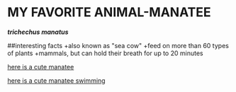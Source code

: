 # MY FAVORITE ANIMAL-MANATEE
***trichechus manatus***

##interesting facts
    +also known as "sea cow"
    +feed on more than 60 types of plants
    +mammals, but can hold their breath for up to 20 minutes
    
[here is a cute manatee](https://images.app.goo.gl/UjJqemtY1p7u9Rs77)

[here is a cute manatee swimming](https://www.youtube.com/watch?v=DIJy7HQMgSI)